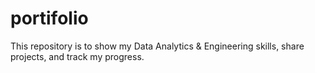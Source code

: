 # portifolio
This repository is to show my Data Analytics &amp; Engineering skills, share projects, and track my progress.
